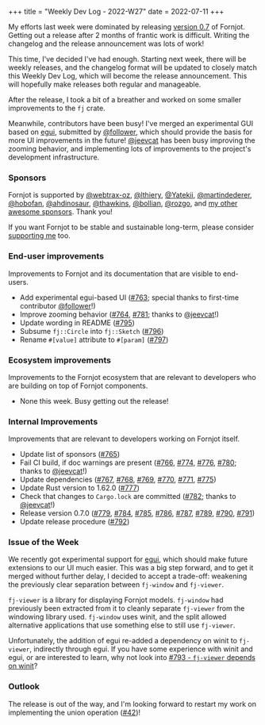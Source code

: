 +++
title = "Weekly Dev Log - 2022-W27"
date  = 2022-07-11
+++

My efforts last week were dominated by releasing [version 0.7](/blog/fornjot-0.7/) of Fornjot. Getting out a release after 2 months of frantic work is difficult. Writing the changelog and the release announcement was lots of work!

This time, I've decided I've had enough. Starting next week, there will be weekly releases, and the changelog format will be updated to closely match this Weekly Dev Log, which will become the release announcement. This will hopefully make releases both regular and manageable.

After the release, I took a bit of a breather and worked on some smaller improvements to the `fj` crate.

Meanwhile, contributors have been busy! I've merged an experimental GUI based on [egui](https://github.com/emilk/egui), submitted by [@follower], which should provide the basis for more UI improvements in the future! [@jeevcat] has been busy improving the zooming behavior, and implementing lots of improvements to the project's development infrastructure.


### Sponsors

Fornjot is supported by [@webtrax-oz](https://github.com/webtrax-oz), [@lthiery](https://github.com/lthiery), [@Yatekii](https://github.com/Yatekii), [@martindederer](https://github.com/martindederer), [@hobofan](https://github.com/hobofan), [@ahdinosaur](https://github.com/ahdinosaur), [@thawkins](https://github.com/thawkins), [@bollian](https://github.com/bollian), [@rozgo](https://github.com/rozgo), and [my other awesome sponsors](https://github.com/sponsors/hannobraun). Thank you!

If you want Fornjot to be stable and sustainable long-term, please consider [supporting me](https://github.com/sponsors/hannobraun) too.


### End-user improvements

Improvements to Fornjot and its documentation that are visible to end-users.

- Add experimental egui-based UI ([#763]; special thanks to first-time contributor [@follower]!)
- Improve zooming behavior ([#764], [#781]; thanks to [@jeevcat]!)
- Update wording in README ([#795])
- Subsume `fj::Circle` into `fj::Sketch` ([#796])
- Rename `#[value]` attribute to `#[param]` ([#797])


### Ecosystem improvements

Improvements to the Fornjot ecosystem that are relevant to developers who are building on top of Fornjot components.

- None this week. Busy getting out the release!


### Internal Improvements

Improvements that are relevant to developers working on Fornjot itself.

- Update list of sponsors ([#765])
- Fail CI build, if doc warnings are present ([#766], [#774], [#776], [#780]; thanks to [@jeevcat]!)
- Update dependencies ([#767], [#768], [#769], [#770], [#771], [#775])
- Update Rust version to 1.62.0 ([#777])
- Check that changes to `Cargo.lock` are committed ([#782]; thanks to [@jeevcat]!)
- Release version 0.7.0 ([#779], [#784], [#785], [#786], [#787], [#789], [#790], [#791])
- Update release procedure ([#792])


### Issue of the Week

We recently got experimental support for [egui](https://github.com/emilk/egui), which should make future extensions to our UI much easier. This was a big step forward, and to get it merged without further delay, I decided to accept a trade-off: weakening the previously clear separation between `fj-window` and `fj-viewer`.

`fj-viewer` is a library for displaying Fornjot models. `fj-window` had previously been extracted from it to cleanly separate `fj-viewer` from the windowing library used. `fj-window` uses winit, and the split allowed alternative applications that use something else to still use `fj-viewer`.

Unfortunately, the addition of egui re-added a dependency on winit to `fj-viewer`, indirectly through egui. If you have some experience with winit and egui, or are interested to learn, why not look into [#793 - `fj-viewer` depends on winit](https://github.com/hannobraun/Fornjot/issues/793)?


### Outlook

The release is out of the way, and I'm looking forward to restart my work on implementing the union operation ([#42])!


[#763]: https://github.com/hannobraun/Fornjot/pull/763
[#764]: https://github.com/hannobraun/Fornjot/pull/764
[#765]: https://github.com/hannobraun/Fornjot/pull/765
[#766]: https://github.com/hannobraun/Fornjot/pull/766
[#767]: https://github.com/hannobraun/Fornjot/pull/767
[#768]: https://github.com/hannobraun/Fornjot/pull/768
[#769]: https://github.com/hannobraun/Fornjot/pull/769
[#770]: https://github.com/hannobraun/Fornjot/pull/770
[#771]: https://github.com/hannobraun/Fornjot/pull/771
[#774]: https://github.com/hannobraun/Fornjot/pull/774
[#775]: https://github.com/hannobraun/Fornjot/pull/775
[#776]: https://github.com/hannobraun/Fornjot/pull/776
[#777]: https://github.com/hannobraun/Fornjot/pull/777
[#779]: https://github.com/hannobraun/Fornjot/pull/779
[#780]: https://github.com/hannobraun/Fornjot/pull/780
[#781]: https://github.com/hannobraun/Fornjot/pull/781
[#782]: https://github.com/hannobraun/Fornjot/pull/782
[#784]: https://github.com/hannobraun/Fornjot/pull/784
[#785]: https://github.com/hannobraun/Fornjot/pull/785
[#786]: https://github.com/hannobraun/Fornjot/pull/786
[#787]: https://github.com/hannobraun/Fornjot/pull/787
[#789]: https://github.com/hannobraun/Fornjot/pull/789
[#790]: https://github.com/hannobraun/Fornjot/pull/790
[#791]: https://github.com/hannobraun/Fornjot/pull/791
[#792]: https://github.com/hannobraun/Fornjot/pull/792
[#795]: https://github.com/hannobraun/Fornjot/pull/795
[#796]: https://github.com/hannobraun/Fornjot/pull/796
[#797]: https://github.com/hannobraun/Fornjot/pull/797

[#42]: https://github.com/hannobraun/Fornjot/issues/42

[@follower]: https://github.com/follower
[@jeevcat]: https://github.com/jeevcat

